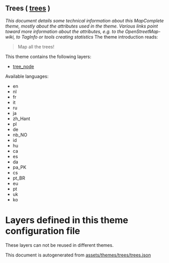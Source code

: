 [//]: # (WARNING: this file is automatically generated. Please find the sources at the bottom and edit those sources)

## Trees ( [trees](https://mapcomplete.org/trees) )
_This document details some technical information about this MapComplete theme, mostly about the attributes used in the theme. Various links point toward more information about the attributes, e.g. to the OpenStreetMap-wiki, to TagInfo or tools creating statistics_
The theme introduction reads:

> Map all the trees!

This theme contains the following layers:

 - [tree_node](../Layers/tree_node.md)

Available languages:

 - en
 - nl
 - fr
 - it
 - ru
 - ja
 - zh_Hant
 - pl
 - de
 - nb_NO
 - id
 - hu
 - ca
 - es
 - da
 - pa_PK
 - cs
 - pt_BR
 - eu
 - pt
 - uk
 - ko

# Layers defined in this theme configuration file
These layers can not be reused in different themes.


This document is autogenerated from [assets/themes/trees/trees.json](https://github.com/pietervdvn/MapComplete/blob/develop/assets/themes/trees/trees.json)
